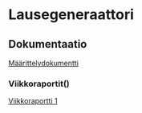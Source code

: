 # Lausegeneraattori

## Dokumentaatio
[Määrittelydokumentti](https://github.com/MillaKelhu/Lausegeneraattori_tiralabra2021/blob/main/dokumentaatio/maarittelydokumentti.md)

### Viikkoraportit()
[Viikkoraportti 1](https://github.com/MillaKelhu/Lausegeneraattori_tiralabra2021/blob/main/dokumentaatio/viikkoraportti_1.md)

